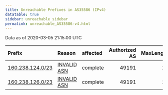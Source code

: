```yaml
---
title: Unreachable Prefixes in AS35586 (IPv4)
datatable: true
sidebar: unreachable_sidebar
permalink: unreachable_AS35586-v4.html
---
```


Data as of 2020-03-05 21:15:00 UTC


<div class="datatable-begin"></div>

| Prefix                                                     | Reason                                                                                                  | affected   |   Authorized AS |   MaxLength | Anchor                                         |   unreachable /24s |
|:-----------------------------------------------------------|:--------------------------------------------------------------------------------------------------------|:-----------|----------------:|------------:|:-----------------------------------------------|-------------------:|
| [160.238.124.0/23](https://stat.ripe.net/160.238.124.0/23) | [INVALID ASN](https://rpki-validator.ripe.net/announcement-preview?asn=AS35586&prefix=160.238.124.0/23) | complete   |           49191 |          22 | [RIPE](unreachable_RIPE_NCC_RPKI_Root-v4.html) |                  2 |
| [160.238.126.0/23](https://stat.ripe.net/160.238.126.0/23) | [INVALID ASN](https://rpki-validator.ripe.net/announcement-preview?asn=AS35586&prefix=160.238.126.0/23) | complete   |           49191 |          22 | [RIPE](unreachable_RIPE_NCC_RPKI_Root-v4.html) |                  2 |

<div class="datatable-end"></div>
